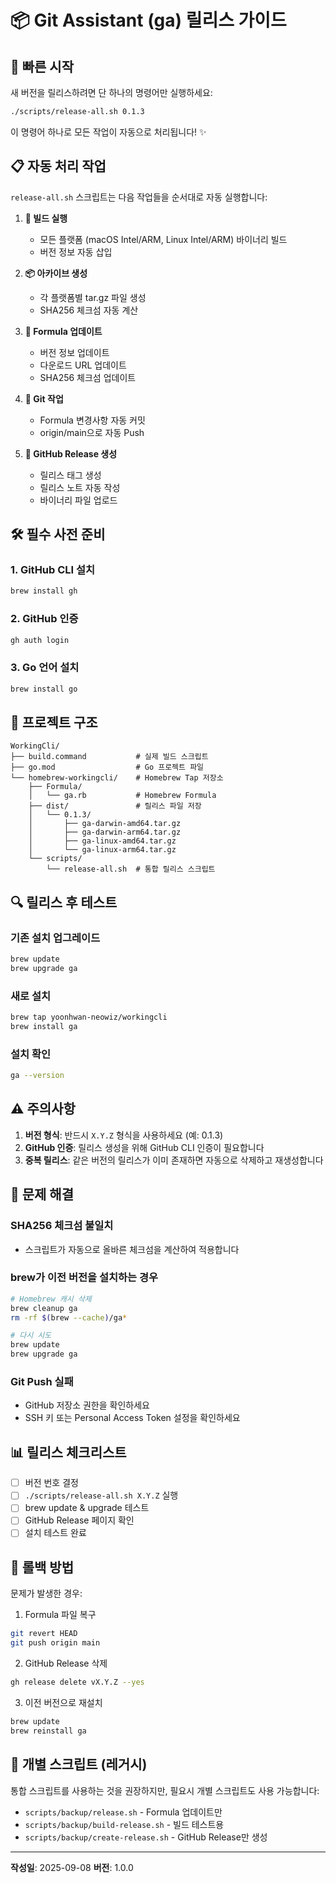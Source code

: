 # 📦 Git Assistant (ga) 릴리스 가이드

## 🚀 빠른 시작

새 버전을 릴리스하려면 단 하나의 명령어만 실행하세요:

```bash
./scripts/release-all.sh 0.1.3
```

이 명령어 하나로 모든 작업이 자동으로 처리됩니다! ✨

## 📋 자동 처리 작업

`release-all.sh` 스크립트는 다음 작업들을 순서대로 자동 실행합니다:

1. **🔨 빌드 실행**
   - 모든 플랫폼 (macOS Intel/ARM, Linux Intel/ARM) 바이너리 빌드
   - 버전 정보 자동 삽입

2. **📦 아카이브 생성**
   - 각 플랫폼별 tar.gz 파일 생성
   - SHA256 체크섬 자동 계산

3. **📝 Formula 업데이트**
   - 버전 정보 업데이트
   - 다운로드 URL 업데이트
   - SHA256 체크섬 업데이트

4. **🔄 Git 작업**
   - Formula 변경사항 자동 커밋
   - origin/main으로 자동 Push

5. **🚀 GitHub Release 생성**
   - 릴리스 태그 생성
   - 릴리스 노트 자동 작성
   - 바이너리 파일 업로드

## 🛠️ 필수 사전 준비

### 1. GitHub CLI 설치
```bash
brew install gh
```

### 2. GitHub 인증
```bash
gh auth login
```

### 3. Go 언어 설치
```bash
brew install go
```

## 📂 프로젝트 구조

```
WorkingCli/
├── build.command           # 실제 빌드 스크립트
├── go.mod                  # Go 프로젝트 파일
└── homebrew-workingcli/    # Homebrew Tap 저장소
    ├── Formula/
    │   └── ga.rb           # Homebrew Formula
    ├── dist/               # 릴리스 파일 저장
    │   └── 0.1.3/
    │       ├── ga-darwin-amd64.tar.gz
    │       ├── ga-darwin-arm64.tar.gz
    │       ├── ga-linux-amd64.tar.gz
    │       └── ga-linux-arm64.tar.gz
    └── scripts/
        └── release-all.sh  # 통합 릴리스 스크립트
```

## 🔍 릴리스 후 테스트

### 기존 설치 업그레이드
```bash
brew update
brew upgrade ga
```

### 새로 설치
```bash
brew tap yoonhwan-neowiz/workingcli
brew install ga
```

### 설치 확인
```bash
ga --version
```

## ⚠️ 주의사항

1. **버전 형식**: 반드시 `X.Y.Z` 형식을 사용하세요 (예: 0.1.3)
2. **GitHub 인증**: 릴리스 생성을 위해 GitHub CLI 인증이 필요합니다
3. **중복 릴리스**: 같은 버전의 릴리스가 이미 존재하면 자동으로 삭제하고 재생성합니다

## 🐛 문제 해결

### SHA256 체크섬 불일치
- 스크립트가 자동으로 올바른 체크섬을 계산하여 적용합니다

### brew가 이전 버전을 설치하는 경우
```bash
# Homebrew 캐시 삭제
brew cleanup ga
rm -rf $(brew --cache)/ga*

# 다시 시도
brew update
brew upgrade ga
```

### Git Push 실패
- GitHub 저장소 권한을 확인하세요
- SSH 키 또는 Personal Access Token 설정을 확인하세요

## 📊 릴리스 체크리스트

- [ ] 버전 번호 결정
- [ ] `./scripts/release-all.sh X.Y.Z` 실행
- [ ] brew update & upgrade 테스트
- [ ] GitHub Release 페이지 확인
- [ ] 설치 테스트 완료

## 🔄 롤백 방법

문제가 발생한 경우:

1. Formula 파일 복구
```bash
git revert HEAD
git push origin main
```

2. GitHub Release 삭제
```bash
gh release delete vX.Y.Z --yes
```

3. 이전 버전으로 재설치
```bash
brew update
brew reinstall ga
```

## 📝 개별 스크립트 (레거시)

통합 스크립트를 사용하는 것을 권장하지만, 필요시 개별 스크립트도 사용 가능합니다:

- `scripts/backup/release.sh` - Formula 업데이트만
- `scripts/backup/build-release.sh` - 빌드 테스트용
- `scripts/backup/create-release.sh` - GitHub Release만 생성

---

**작성일**: 2025-09-08
**버전**: 1.0.0